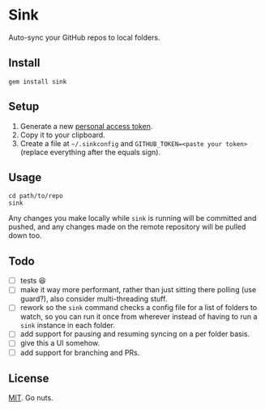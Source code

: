 # Sink

Auto-sync your GitHub repos to local folders.

## Install

`gem install sink`

## Setup

1. Generate a new [personal access token](https://github.com/settings/applications).
2. Copy it to your clipboard.
3. Create a file at `~/.sinkconfig` and  `GITHUB_TOKEN=<paste your token>` (replace everything after the equals sign).

## Usage

```
cd path/to/repo
sink
```

Any changes you make locally while `sink` is running will be committed and pushed,
and any changes made on the remote repository will be pulled down too.

## Todo

- [ ] tests :laughing:
- [ ] make it way more performant, rather than just sitting there polling (use guard?), also consider multi-threading stuff.
- [ ] rework so the `sink` command checks a config file for a list of folders to watch,
  so you can run it once from wherever instead of having to run a `sink` instance in each folder.
- [ ] add support for pausing and resuming syncing on a per folder basis.
- [ ] give this a UI somehow.
- [ ] add support for branching and PRs.

## License

[MIT](./LICENSE). Go nuts.
